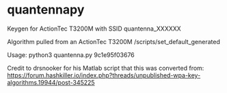 # quantennapy
Keygen for ActionTec T3200M with SSID quantenna_XXXXXX

Algorithm pulled from an ActionTec T3200M /scripts/set_default_generated

Usage: python3 quantenna.py 9c1e95f03676

Credit to drsnooker for his Matlab script that this was converted from: https://forum.hashkiller.io/index.php?threads/unpublished-wpa-key-algorithms.19944/post-345225
